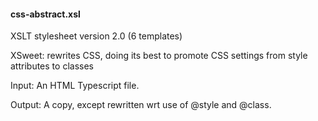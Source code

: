 

#### css-abstract.xsl

XSLT stylesheet version 2.0 (6 templates)

XSweet: rewrites CSS, doing its best to promote CSS settings from style attributes to classes

Input: An HTML Typescript file.

Output: A copy, except rewritten wrt use of @style and @class.